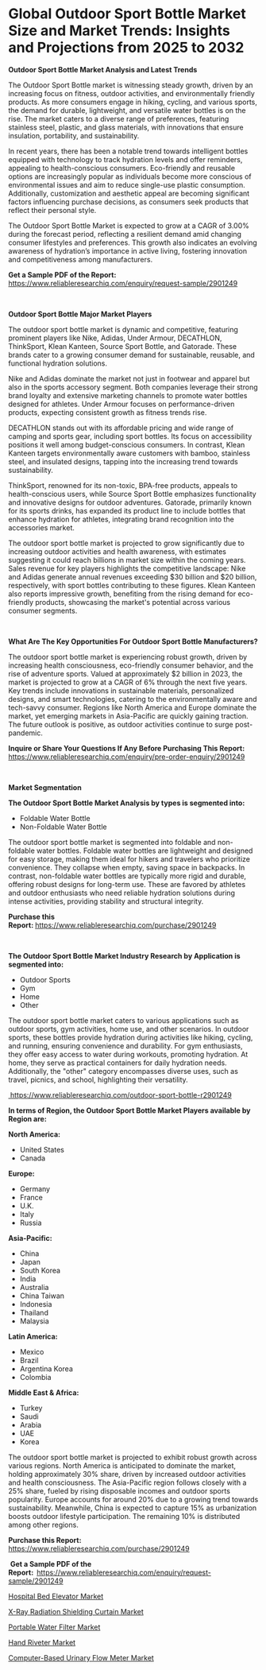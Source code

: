 <p><h1>Global Outdoor Sport Bottle Market Size and Market Trends: Insights and Projections from 2025 to 2032</h1></p><p><strong>Outdoor Sport Bottle Market Analysis and Latest Trends</strong></p>
<p><p>The Outdoor Sport Bottle market is witnessing steady growth, driven by an increasing focus on fitness, outdoor activities, and environmentally friendly products. As more consumers engage in hiking, cycling, and various sports, the demand for durable, lightweight, and versatile water bottles is on the rise. The market caters to a diverse range of preferences, featuring stainless steel, plastic, and glass materials, with innovations that ensure insulation, portability, and sustainability.</p><p>In recent years, there has been a notable trend towards intelligent bottles equipped with technology to track hydration levels and offer reminders, appealing to health-conscious consumers. Eco-friendly and reusable options are increasingly popular as individuals become more conscious of environmental issues and aim to reduce single-use plastic consumption. Additionally, customization and aesthetic appeal are becoming significant factors influencing purchase decisions, as consumers seek products that reflect their personal style.</p><p>The Outdoor Sport Bottle Market is expected to grow at a CAGR of 3.00% during the forecast period, reflecting a resilient demand amid changing consumer lifestyles and preferences. This growth also indicates an evolving awareness of hydration’s importance in active living, fostering innovation and competitiveness among manufacturers.</p></p>
<p><strong>Get a Sample PDF of the Report:&nbsp;</strong> <a href="https://www.reliableresearchiq.com/enquiry/request-sample/2901249?utm_campaign=1129&utm_medium=2&utm_source=Github&utm_content=ia&utm_term=16032025&utm_id=outdoor-sport-bottle">https://www.reliableresearchiq.com/enquiry/request-sample/2901249</a></p>
<p>&nbsp;</p>
<p><strong>Outdoor Sport Bottle Major Market Players</strong></p>
<p><p>The outdoor sport bottle market is dynamic and competitive, featuring prominent players like Nike, Adidas, Under Armour, DECATHLON, ThinkSport, Klean Kanteen, Source Sport Bottle, and Gatorade. These brands cater to a growing consumer demand for sustainable, reusable, and functional hydration solutions.</p><p>Nike and Adidas dominate the market not just in footwear and apparel but also in the sports accessory segment. Both companies leverage their strong brand loyalty and extensive marketing channels to promote water bottles designed for athletes. Under Armour focuses on performance-driven products, expecting consistent growth as fitness trends rise.</p><p>DECATHLON stands out with its affordable pricing and wide range of camping and sports gear, including sport bottles. Its focus on accessibility positions it well among budget-conscious consumers. In contrast, Klean Kanteen targets environmentally aware customers with bamboo, stainless steel, and insulated designs, tapping into the increasing trend towards sustainability.</p><p>ThinkSport, renowned for its non-toxic, BPA-free products, appeals to health-conscious users, while Source Sport Bottle emphasizes functionality and innovative designs for outdoor adventures. Gatorade, primarily known for its sports drinks, has expanded its product line to include bottles that enhance hydration for athletes, integrating brand recognition into the accessories market.</p><p>The outdoor sport bottle market is projected to grow significantly due to increasing outdoor activities and health awareness, with estimates suggesting it could reach billions in market size within the coming years. Sales revenue for key players highlights the competitive landscape: Nike and Adidas generate annual revenues exceeding $30 billion and $20 billion, respectively, with sport bottles contributing to these figures. Klean Kanteen also reports impressive growth, benefiting from the rising demand for eco-friendly products, showcasing the market's potential across various consumer segments.</p></p>
<p>&nbsp;</p>
<p><strong>What Are The Key Opportunities For Outdoor Sport Bottle Manufacturers?</strong></p>
<p><p>The outdoor sport bottle market is experiencing robust growth, driven by increasing health consciousness, eco-friendly consumer behavior, and the rise of adventure sports. Valued at approximately $2 billion in 2023, the market is projected to grow at a CAGR of 6% through the next five years. Key trends include innovations in sustainable materials, personalized designs, and smart technologies, catering to the environmentally aware and tech-savvy consumer. Regions like North America and Europe dominate the market, yet emerging markets in Asia-Pacific are quickly gaining traction. The future outlook is positive, as outdoor activities continue to surge post-pandemic.</p></p>
<p><strong>Inquire or Share Your Questions If Any Before Purchasing This Report:</strong> <a href="https://www.reliableresearchiq.com/enquiry/pre-order-enquiry/2901249?utm_campaign=1129&utm_medium=2&utm_source=Github&utm_content=ia&utm_term=16032025&utm_id=outdoor-sport-bottle">https://www.reliableresearchiq.com/enquiry/pre-order-enquiry/2901249</a></p>
<p>&nbsp;</p>
<p><strong>Market Segmentation</strong></p>
<p><strong>The Outdoor Sport Bottle Market Analysis by types is segmented into:</strong></p>
<p><ul><li>Foldable Water Bottle</li><li>Non-Foldable Water Bottle</li></ul></p>
<p><p>The outdoor sport bottle market is segmented into foldable and non-foldable water bottles. Foldable water bottles are lightweight and designed for easy storage, making them ideal for hikers and travelers who prioritize convenience. They collapse when empty, saving space in backpacks. In contrast, non-foldable water bottles are typically more rigid and durable, offering robust designs for long-term use. These are favored by athletes and outdoor enthusiasts who need reliable hydration solutions during intense activities, providing stability and structural integrity.</p></p>
<p><strong>Purchase this Report:&nbsp;</strong><a href="https://www.reliableresearchiq.com/purchase/2901249?utm_campaign=1129&utm_medium=2&utm_source=Github&utm_content=ia&utm_term=16032025&utm_id=outdoor-sport-bottle">https://www.reliableresearchiq.com/purchase/2901249</a></p>
<p>&nbsp;</p>
<p><strong>The Outdoor Sport Bottle Market Industry Research by Application is segmented into:</strong></p>
<p><ul><li>Outdoor Sports</li><li>Gym</li><li>Home</li><li>Other</li></ul></p>
<p><p>The outdoor sport bottle market caters to various applications such as outdoor sports, gym activities, home use, and other scenarios. In outdoor sports, these bottles provide hydration during activities like hiking, cycling, and running, ensuring convenience and durability. For gym enthusiasts, they offer easy access to water during workouts, promoting hydration. At home, they serve as practical containers for daily hydration needs. Additionally, the "other" category encompasses diverse uses, such as travel, picnics, and school, highlighting their versatility.</p></p>
<p><a href="https://www.reliableresearchiq.com/outdoor-sport-bottle-r2901249?utm_campaign=1129&utm_medium=2&utm_source=Github&utm_content=ia&utm_term=16032025&utm_id=outdoor-sport-bottle">&nbsp;https://www.reliableresearchiq.com/outdoor-sport-bottle-r2901249</a></p>
<p><strong>In terms of Region, the Outdoor Sport Bottle Market Players available by Region are:</strong></p>
<p>
    <p> <strong> North America: </strong>
        <ul>
            <li>United States</li>
            <li>Canada</li>
        </ul>
        </p> 
    <p> <strong> Europe: </strong>
        <ul>
            <li>Germany</li>
            <li>France</li>
            <li>U.K.</li>
            <li>Italy</li>
            <li>Russia</li>
        </ul>
        </p> 
    <p> <strong> Asia-Pacific: </strong>
        <ul>
            <li>China</li>
            <li>Japan</li>
            <li>South Korea</li>
            <li>India</li>
            <li>Australia</li>
            <li>China Taiwan</li>
            <li>Indonesia</li>
            <li>Thailand</li>
            <li>Malaysia</li>
        </ul>
        </p> 
    <p> <strong> Latin America: </strong>
        <ul>
            <li>Mexico</li>
            <li>Brazil</li>
            <li>Argentina Korea</li>
            <li>Colombia</li>
        </ul>
        </p> 
    <p> <strong> Middle East & Africa: </strong>
        <ul>
            <li>Turkey</li>
            <li>Saudi</li>
            <li>Arabia</li>
            <li>UAE</li>
            <li>Korea</li>
        </ul>
    </p>
    </p>
<p><p>The outdoor sport bottle market is projected to exhibit robust growth across various regions. North America is anticipated to dominate the market, holding approximately 30% share, driven by increased outdoor activities and health consciousness. The Asia-Pacific region follows closely with a 25% share, fueled by rising disposable incomes and outdoor sports popularity. Europe accounts for around 20% due to a growing trend towards sustainability. Meanwhile, China is expected to capture 15% as urbanization boosts outdoor lifestyle participation. The remaining 10% is distributed among other regions.</p></p>
<p><strong>Purchase this Report: </strong><a href="https://www.reliableresearchiq.com/purchase/2901249?utm_campaign=1129&utm_medium=2&utm_source=Github&utm_content=ia&utm_term=16032025&utm_id=outdoor-sport-bottle">https://www.reliableresearchiq.com/purchase/2901249</a></p>
<p>&nbsp;<strong>Get a Sample PDF of the Report:&nbsp;&nbsp;</strong><a href="https://www.reliableresearchiq.com/enquiry/request-sample/2901249?utm_campaign=1129&utm_medium=2&utm_source=Github&utm_content=ia&utm_term=16032025&utm_id=outdoor-sport-bottle">https://www.reliableresearchiq.com/enquiry/request-sample/2901249</a></p>
<p><strong></strong></p>
<p><p><a href="https://github.com/messonmengen75/Market-Research-Report-List-1/blob/main/hospital-bed-elevator-market.md?utm_campaign=1129&utm_medium=2&utm_source=Github&utm_content=ia&utm_term=16032025&utm_id=outdoor-sport-bottle">Hospital Bed Elevator Market</a></p><p><a href="https://github.com/zymerivarrik6/Market-Research-Report-List-1/blob/main/x-ray-radiation-shielding-curtain-market.md?utm_campaign=1129&utm_medium=2&utm_source=Github&utm_content=ia&utm_term=16032025&utm_id=outdoor-sport-bottle">X-Ray Radiation Shielding Curtain Market</a></p><p><a href="https://github.com/bocksovers0r/Market-Research-Report-List-1/blob/main/portable-water-filter-market.md?utm_campaign=1129&utm_medium=2&utm_source=Github&utm_content=ia&utm_term=16032025&utm_id=outdoor-sport-bottle">Portable Water Filter Market</a></p><p><a href="https://github.com/djihencygnel74/Market-Research-Report-List-1/blob/main/hand-riveter-market.md?utm_campaign=1129&utm_medium=2&utm_source=Github&utm_content=ia&utm_term=16032025&utm_id=outdoor-sport-bottle">Hand Riveter Market</a></p><p><a href="https://github.com/saimntamiki/Market-Research-Report-List-1/blob/main/computer-based-urinary-flow-meter-market.md?utm_campaign=1129&utm_medium=2&utm_source=Github&utm_content=ia&utm_term=16032025&utm_id=outdoor-sport-bottle">Computer-Based Urinary Flow Meter Market</a></p></p>